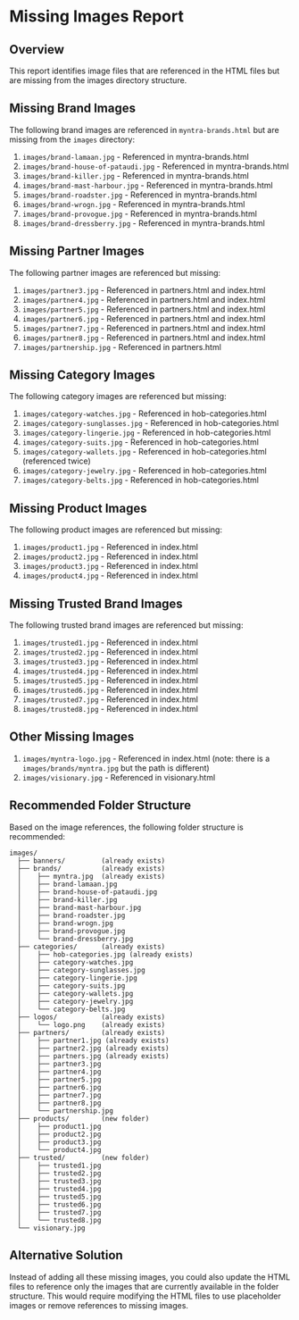 # Missing Images Report

## Overview
This report identifies image files that are referenced in the HTML files but are missing from the images directory structure.

## Missing Brand Images
The following brand images are referenced in `myntra-brands.html` but are missing from the `images` directory:

1. `images/brand-lamaan.jpg` - Referenced in myntra-brands.html
2. `images/brand-house-of-pataudi.jpg` - Referenced in myntra-brands.html
3. `images/brand-killer.jpg` - Referenced in myntra-brands.html
4. `images/brand-mast-harbour.jpg` - Referenced in myntra-brands.html
5. `images/brand-roadster.jpg` - Referenced in myntra-brands.html
6. `images/brand-wrogn.jpg` - Referenced in myntra-brands.html
7. `images/brand-provogue.jpg` - Referenced in myntra-brands.html
8. `images/brand-dressberry.jpg` - Referenced in myntra-brands.html

## Missing Partner Images
The following partner images are referenced but missing:

1. `images/partner3.jpg` - Referenced in partners.html and index.html
2. `images/partner4.jpg` - Referenced in partners.html and index.html
3. `images/partner5.jpg` - Referenced in partners.html and index.html
4. `images/partner6.jpg` - Referenced in partners.html and index.html
5. `images/partner7.jpg` - Referenced in partners.html and index.html
6. `images/partner8.jpg` - Referenced in partners.html and index.html
7. `images/partnership.jpg` - Referenced in partners.html

## Missing Category Images
The following category images are referenced but missing:

1. `images/category-watches.jpg` - Referenced in hob-categories.html
2. `images/category-sunglasses.jpg` - Referenced in hob-categories.html
3. `images/category-lingerie.jpg` - Referenced in hob-categories.html
4. `images/category-suits.jpg` - Referenced in hob-categories.html
5. `images/category-wallets.jpg` - Referenced in hob-categories.html (referenced twice)
6. `images/category-jewelry.jpg` - Referenced in hob-categories.html
7. `images/category-belts.jpg` - Referenced in hob-categories.html

## Missing Product Images
The following product images are referenced but missing:

1. `images/product1.jpg` - Referenced in index.html
2. `images/product2.jpg` - Referenced in index.html
3. `images/product3.jpg` - Referenced in index.html
4. `images/product4.jpg` - Referenced in index.html

## Missing Trusted Brand Images
The following trusted brand images are referenced but missing:

1. `images/trusted1.jpg` - Referenced in index.html
2. `images/trusted2.jpg` - Referenced in index.html
3. `images/trusted3.jpg` - Referenced in index.html
4. `images/trusted4.jpg` - Referenced in index.html
5. `images/trusted5.jpg` - Referenced in index.html
6. `images/trusted6.jpg` - Referenced in index.html
7. `images/trusted7.jpg` - Referenced in index.html
8. `images/trusted8.jpg` - Referenced in index.html

## Other Missing Images

1. `images/myntra-logo.jpg` - Referenced in index.html (note: there is a `images/brands/myntra.jpg` but the path is different)
2. `images/visionary.jpg` - Referenced in visionary.html

## Recommended Folder Structure
Based on the image references, the following folder structure is recommended:

```
images/
  ├── banners/         (already exists)
  ├── brands/          (already exists)
  │    ├── myntra.jpg  (already exists)
  │    ├── brand-lamaan.jpg
  │    ├── brand-house-of-pataudi.jpg
  │    ├── brand-killer.jpg
  │    ├── brand-mast-harbour.jpg
  │    ├── brand-roadster.jpg
  │    ├── brand-wrogn.jpg
  │    ├── brand-provogue.jpg
  │    └── brand-dressberry.jpg
  ├── categories/      (already exists)
  │    ├── hob-categories.jpg (already exists)
  │    ├── category-watches.jpg
  │    ├── category-sunglasses.jpg
  │    ├── category-lingerie.jpg
  │    ├── category-suits.jpg
  │    ├── category-wallets.jpg
  │    ├── category-jewelry.jpg
  │    └── category-belts.jpg
  ├── logos/           (already exists)
  │    └── logo.png    (already exists)
  ├── partners/        (already exists)
  │    ├── partner1.jpg (already exists)
  │    ├── partner2.jpg (already exists)
  │    ├── partners.jpg (already exists)
  │    ├── partner3.jpg
  │    ├── partner4.jpg
  │    ├── partner5.jpg
  │    ├── partner6.jpg
  │    ├── partner7.jpg
  │    ├── partner8.jpg
  │    └── partnership.jpg
  ├── products/        (new folder)
  │    ├── product1.jpg
  │    ├── product2.jpg
  │    ├── product3.jpg
  │    └── product4.jpg
  ├── trusted/         (new folder)
  │    ├── trusted1.jpg
  │    ├── trusted2.jpg
  │    ├── trusted3.jpg
  │    ├── trusted4.jpg
  │    ├── trusted5.jpg
  │    ├── trusted6.jpg
  │    ├── trusted7.jpg
  │    └── trusted8.jpg
  └── visionary.jpg
```

## Alternative Solution
Instead of adding all these missing images, you could also update the HTML files to reference only the images that are currently available in the folder structure. This would require modifying the HTML files to use placeholder images or remove references to missing images.